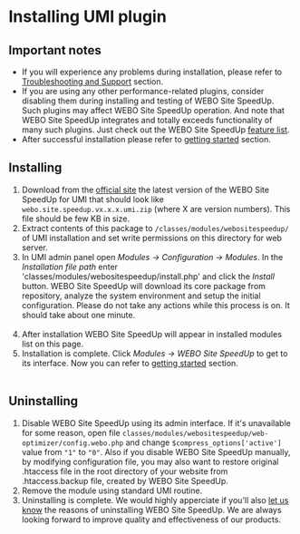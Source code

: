 # Installing UMI plugin #

## Important notes ##
  * If you will experience any problems during installation, please refer to [Troubleshooting and Support](TroubleshootingAndSupport.md) section.
  * If you are using any other performance-related plugins, consider disabling them during installing and testing of WEBO Site SpeedUp. Such plugins may affect WEBO Site SpeedUp operation. And note that WEBO Site SpeedUp integrates and totally exceeds functionality of many such plugins. Just check out the WEBO Site SpeedUp [feature list](http://http://www.webogroup.com/home/site-speedup/features/).
  * After successful installation please refer to [getting started](UsingWEBOSiteSpeedUp.md) section.

## Installing ##
  1. Download from the [official site](http://www.webogroup.com/home/download/) the latest version of the WEBO Site SpeedUp for UMI that should look like `webo.site.speedup.vx.x.x.umi.zip` (where X are version numbers). This file should be few KB in size.
  1. Extract contents of this package to `/classes/modules/webositespeedup/` of UMI installation and set write permissions on this directory for web server.
  1. In UMI admin panel open _Modules → Configuration → Modules_. In the _Installation file path_ enter 'classes/modules/webositespeedup/install.php' and click the _Install_ button. WEBO Site SpeedUp will download its core package from repository, analyze the system environment and setup the initial configuration. Please do not take any actions while this process is on. It should take about one minute.<br /><img src='http://web-optimizator.googlecode.com/svn/wiki/images/installing-umi-1.png' alt='' title='' />
  1. After installation WEBO Site SpeedUp will appear in installed modules list on this page.
  1. Installation is complete. Click _Modules → WEBO Site SpeedUp_ to get to its interface. Now you can refer to [getting started](UsingWEBOSiteSpeedUp.md) section.<br /><img src='http://web-optimizator.googlecode.com/svn/wiki/images/installing-umi-2.png' alt='' title='' />

## Uninstalling ##
  1. Disable WEBO Site SpeedUp using its admin interface. If it's unavailable for some reason, open file `classes/modules/webositespeedup/web-optimizer/config.webo.php` and change `$compress_options['active']` value from `"1"` to `"0"`. Also if you disable WEBO Site SpeedUp manually, by modifying configuration file, you may also want to restore original .htaccess file in the root directory of your website from .htaccess.backup file, created by WEBO Site SpeedUp.
  1. Remove the module using standard UMI routine.
  1. Uninstalling is complete. We would highly apperciate if you'll also [let us know](http://www.webogroup.com/about/contacts/) the reasons of uninstalling WEBO Site SpeedUp. We are always looking forward to improve quality and effectiveness of our products.